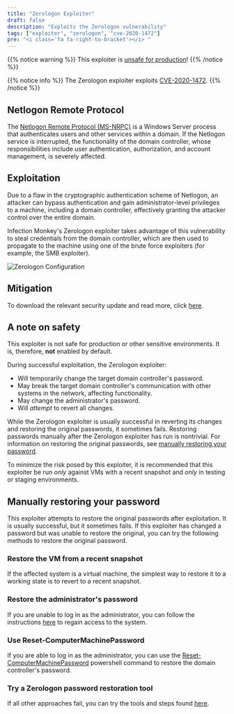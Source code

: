 ```yaml
---
title: "Zerologon Exploiter"
draft: false
description: "Exploits the Zerologon vulnerability"
tags: ["exploiter", "zerologon", "cve-2020-1472"]
pre: "<i class='fa fa-right-to-bracket'></i> "
---
```


{{% notice warning %}}
This exploiter is [unsafe for production](#a-note-on-safety)!
{{% /notice %}}

{{% notice info %}}
The Zerologon exploiter exploits [CVE-2020-1472](
https://cve.mitre.org/cgi-bin/cvename.cgi?name=CVE-2020-1472).
{{% /notice %}}

## Netlogon Remote Protocol

The [Netlogon Remote Protocol (MS-NRPC)](
https://learn.microsoft.com/en-us/openspecs/windows_protocols/ms-nrpc) is a
Windows Server process that authenticates users and other services within a
domain. If the Netlogon service is interrupted, the functionality of the domain
controller, whose responsibilities include user authentication, authorization,
and account management, is severely affected.

## Exploitation

Due to a flaw in the cryptographic authentication scheme of Netlogon, an
attacker can bypass authentication and gain administrator-level privileges to
a machine, including a domain controller, effectively granting the attacker
control over the entire domain.

Infection Monkey's Zerologon exploiter takes advantage of this vulnerability to
steal credentials from the domain controller, which are then used to propagate
to the machine using one of the brute force exploiters (for example, the SMB
exploiter).

![Zerologon Configuration](
/images/island/configuration-page/zerologon-exploiter-configuration.png
"Zerologon Configuration")

## Mitigation

To download the relevant security update and read more, click [here](
https://msrc.microsoft.com/update-guide/en-US/vulnerability/CVE-2020-1472).

## A note on safety

This exploiter is not safe for production or other sensitive environments. It
is, therefore, **not** enabled by default.

During successful exploitation, the Zerologon exploiter:

* Will temporarily change the target domain controller's password.
* May break the target domain controller's communication with other systems in the network, affecting functionality.
* May change the administrator's password.
* Will *attempt* to revert all changes.

While the Zerologon exploiter is usually successful in reverting its changes
and restoring the original passwords, it sometimes fails. Restoring passwords
manually after the Zerologon exploiter has run is nontrivial. For information
on restoring the original passwords, see [manually restoring your password](
#manually-restoring-your-password).

To minimize the risk posed by this exploiter, it is recommended that this
exploiter be run _only_ against VMs with a recent snapshot and _only_ in
testing or staging environments.

## Manually restoring your password

This exploiter attempts to restore the original passwords after exploitation.
It is usually successful, but it sometimes fails. If this exploiter has changed
a password but was unable to restore the original, you can try the following
methods to restore the original password.

### Restore the VM from a recent snapshot

If the affected system is a virtual machine, the simplest way to restore it to
a working state is to revert to a recent snapshot.

### Restore the administrator's password

If you are unable to log in as the administrator, you can follow the
instructions
[here](https://www.top-password.com/knowledge/reset-windows-server-2019-password.html)
to regain access to the system.

### Use Reset-ComputerMachinePassword

If you are able to log in as the administrator, you can use the
[Reset-ComputerMachinePassword](https://docs.microsoft.com/en-us/powershell/module/microsoft.powershell.management/reset-computermachinepassword?view=powershell-5.1)
powershell command to restore the domain controller's password.

### Try a Zerologon password restoration tool
If all other approaches fail, you can try the tools and steps found
[here](https://github.com/risksense/zerologon).
